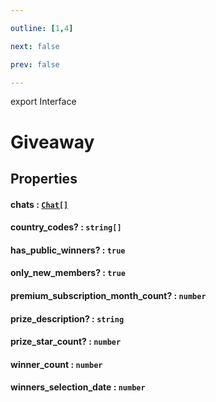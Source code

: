 ```yaml
---

outline: [1,4]

next: false

prev: false

---
```


export Interface
# Giveaway

## Properties

#### chats : [`Chat[]`](../type-aliases/Chat.md)

#### country_codes? : `string[]`

#### has_public_winners? : `true`

#### only_new_members? : `true`

#### premium_subscription_month_count? : `number`

#### prize_description? : `string`

#### prize_star_count? : `number`

#### winner_count : `number`

#### winners_selection_date : `number`
